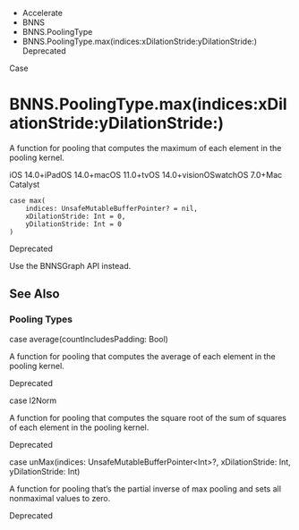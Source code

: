 

- Accelerate
- BNNS
- BNNS.PoolingType
-  BNNS.PoolingType.max(indices:xDilationStride:yDilationStride:) Deprecated

Case

# BNNS.PoolingType.max(indices:xDilationStride:yDilationStride:)

A function for pooling that computes the maximum of each element in the pooling kernel.

iOS 14.0+iPadOS 14.0+macOS 11.0+tvOS 14.0+visionOSwatchOS 7.0+Mac Catalyst

``` source
case max(
    indices: UnsafeMutableBufferPointer? = nil,
    xDilationStride: Int = 0,
    yDilationStride: Int = 0
)
```

Deprecated

Use the BNNSGraph API instead.

## See Also

### Pooling Types

case average(countIncludesPadding: Bool)

A function for pooling that computes the average of each element in the pooling kernel.

Deprecated

case l2Norm

A function for pooling that computes the square root of the sum of squares of each element in the pooling kernel.

Deprecated

case unMax(indices: UnsafeMutableBufferPointer&lt;Int>?, xDilationStride: Int, yDilationStride: Int)

A function for pooling that’s the partial inverse of max pooling and sets all nonmaximal values to zero.

Deprecated

